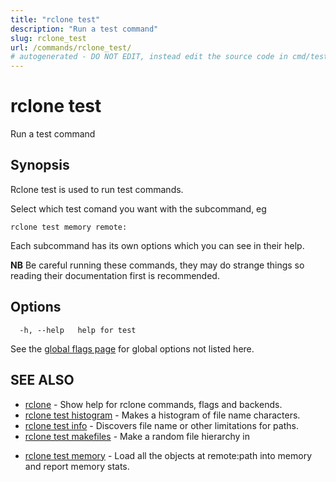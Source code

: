 ```yaml
---
title: "rclone test"
description: "Run a test command"
slug: rclone_test
url: /commands/rclone_test/
# autogenerated - DO NOT EDIT, instead edit the source code in cmd/test/ and as part of making a release run "make commanddocs"
---
```

# rclone test

Run a test command

## Synopsis

Rclone test is used to run test commands.

Select which test comand you want with the subcommand, eg

    rclone test memory remote:

Each subcommand has its own options which you can see in their help.

**NB** Be careful running these commands, they may do strange things
so reading their documentation first is recommended.


## Options

```
  -h, --help   help for test
```

See the [global flags page](/flags/) for global options not listed here.

## SEE ALSO

* [rclone](/commands/rclone/)	 - Show help for rclone commands, flags and backends.
* [rclone test histogram](/commands/rclone_test_histogram/)	 - Makes a histogram of file name characters.
* [rclone test info](/commands/rclone_test_info/)	 - Discovers file name or other limitations for paths.
* [rclone test makefiles](/commands/rclone_test_makefiles/)	 - Make a random file hierarchy in <dir>
* [rclone test memory](/commands/rclone_test_memory/)	 - Load all the objects at remote:path into memory and report memory stats.

